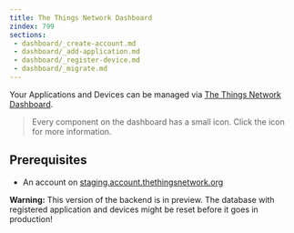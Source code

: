 ```yaml
---
title: The Things Network Dashboard
zindex: 799
sections:
 - dashboard/_create-account.md
 - dashboard/_add-application.md
 - dashboard/_register-device.md
 - dashboard/_migrate.md
---
```

Your Applications and Devices can be managed via [The Things Network Dashboard](https://preview.dashboard.thethingsnetwork.org).

> Every component on the dashboard has a small <i class="fa fa-question-circle"></i> icon. Click the icon for more information.

## Prerequisites

* An account on [staging.account.thethingsnetwork.org](https://staging.account.thethingsnetwork.org)

<div class="alert alert-danger"><strong>Warning:</strong> This version of the backend is in preview. The database with registered application and devices might be reset before it goes in production!</div>

